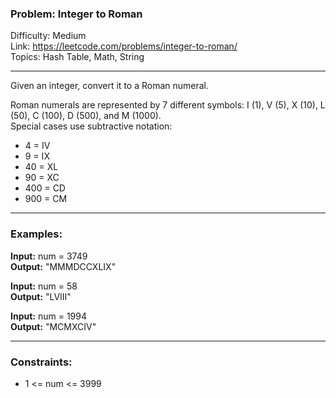### Problem: Integer to Roman

Difficulty: Medium  
Link: https://leetcode.com/problems/integer-to-roman/  
Topics: Hash Table, Math, String

---

Given an integer, convert it to a Roman numeral.

Roman numerals are represented by 7 different symbols: I (1), V (5), X (10), L (50), C (100), D (500), and M (1000).  
Special cases use subtractive notation:  
- 4 = IV  
- 9 = IX  
- 40 = XL  
- 90 = XC  
- 400 = CD  
- 900 = CM  

---

### Examples:

**Input:** num = 3749  
**Output:** "MMMDCCXLIX"

**Input:** num = 58  
**Output:** "LVIII"

**Input:** num = 1994  
**Output:** "MCMXCIV"

---

### Constraints:
- 1 <= num <= 3999
